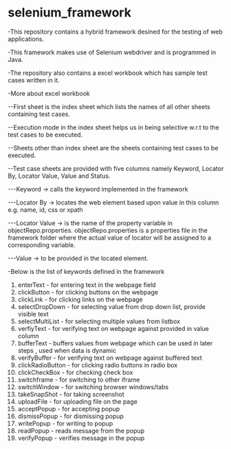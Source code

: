 # selenium_framework
-This repository contains a hybrid framework desined for the testing of web applications.

-This framework makes use of Selenium webdriver and is programmed in Java.

-The repository also contains a excel workbook which has sample test cases written in it.

-More about excel workbook

--First sheet is the index sheet which lists the names of all other sheets containing test cases.

--Execution mode in the index sheet helps us in being selective w.r.t to the test cases to be executed.

--Sheets other than index sheet are the sheets containing test cases to be executed.

--Test case sheets are provided with five columns namely Keyword, Locator By, Locator Value,	Value	and Status.

---Keyword -> calls the keyword implemented in the framework

---Locator By -> locates the web element based upon value in this column e.g. name, id, css or xpath

---Locator Value -> is the name of the property variable in objectRepo.properties. objectRepo.properties is a properties file 
   in the framework folder where the actual value of locator will be assigned to a corresponding variable.

---Value -> to be provided in the located element.

-Below is the list of keywords defined in the framework
1. enterText - for entering text in the webpage field
2. clickButton - for clicking buttons on the webpage
3. clickLink - for clicking links on the webpage
4. selectDropDown - for selecting value from drop down list, provide visible text
5. selectMultiList - for selecting multiple values from listbox
6. verfiyText - for verifying text on webpage against provided in value column
7. bufferText - buffers values from webpage which can be used in later steps , used when data is dynamic
8. verifyBuffer - for verifying text on webpage against buffered text
9. clickRadioButton - for clicking radio buttons in radio box
10. clickCheckBox - for checking check box
11. switchframe - for switching to other iframe
12. switchWindow - for switching browser windows/tabs
13. takeSnapShot - for taking screenshot
14. uploadFile - for uploading file on the page
15. acceptPopup - for accepting popup
16. dismissPopup - for dismissing popup
17. writePopup - for writing to popup
18. readPopup - reads message from the popup
19. verifyPopup - verifies message in the popup

